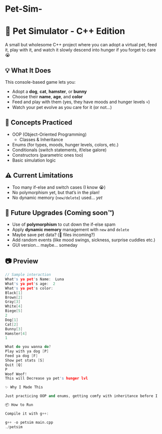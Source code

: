 # Pet-Sim-

# 🐾 Pet Simulator - C++ Edition

A small but wholesome C++ project where you can adopt a virtual pet, feed it, play with it, and watch it slowly descend into hunger if you forget to care 😭

## 💡 What It Does

This console-based game lets you:
- Adopt a **dog**, **cat**, **hamster**, or **bunny**
- Choose their **name**, **age**, and **color**
- Feed and play with them (yes, they have moods and hunger levels 💀)
- Watch your pet evolve as you care for it (or not...)

## 🧠 Concepts Practiced

- OOP (Object-Oriented Programming)
  - Classes & Inheritance
- Enums (for types, moods, hunger levels, colors, etc.)
- Conditionals (switch statements, if/else galore)
- Constructors (parametric ones too)
- Basic simulation logic

## ⚠️ Current Limitations

- Too many if-else and switch cases (I know 😭)
- No polymorphism yet, but that’s in the plan!
- No dynamic memory (`new/delete`) used... *yet*

## 🔧 Future Upgrades (Coming soon™️)

- Use of **polymorphism** to cut down the if-else spam
- Apply **dynamic memory** management with `new` and `delete`
- Maybe save pet data? (👀 files incoming?)
- Add random events (like mood swings, sickness, surprise cuddles etc.)
- GUI version... maybe... someday

## 📷 Preview

```cpp
// Sample interaction
What's ya pet's Name:  Luna
What's ya pet's age:  2
What's ya pet's color:
Black[1]
Brown[2]
Gray[3]
White[4]
Biege[5]
2
Dog[1]
Cat[2]
Bunny[3]
Hamster[4]
1

What do you wanna do?
Play with ya dog [P]
Feed ya dog [F]
Show pet stats [S]
Quit [Q]
P
Woof Woof!
This will Decrease ya pet's hunger lvl

✨ Why I Made This

Just practicing OOP and enums, getting comfy with inheritance before I dive into polymorphism. This is part of my daily grind to level up my C++ skills and build small fun projects that actually make me want to code 😎

📦 How to Run

Compile it with g++:

g++ -o petsim main.cpp
./petsim
